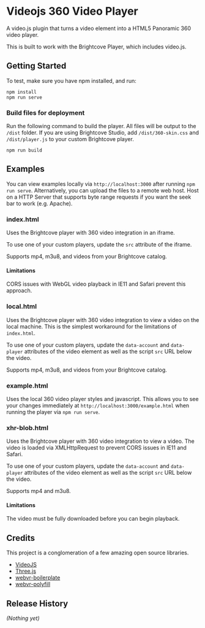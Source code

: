 
# Videojs 360 Video Player

A video.js plugin that turns a video element into a HTML5 Panoramic 360 video player.

This is built to work with the Brightcove Player, which includes video.js.

## Getting Started

To test, make sure you have npm installed, and run:

```
npm install
npm run serve
```

### Build files for deployment

Run the following command to build the player. All files will be output to the `/dist` folder. If you are using Brightcove Studio, add `/dist/360-skin.css` and `/dist/player.js` to your custom Brightcove player.

```
npm run build
```

## Examples
You can view examples locally via `http://localhost:3000` after running `npm run serve`. Alternatively, you can upload the files to a remote web host. Host on a HTTP Server that supports byte range requests if you want the seek bar to work (e.g. Apache).

### index.html
Uses the Brightcove player with 360 video integration in an iframe.

To use one of your custom players, update the `src` attribute of the iframe.

Supports mp4, m3u8, and videos from your Brightcove catalog.

#### Limitations
CORS issues with WebGL video playback in IE11 and Safari prevent this approach.

### local.html
Uses the Brightcove player with 360 video integration to view a video on the local machine. This is the simplest workaround for the limitations of `index.html`.

To use one of your custom players, update the `data-account` and `data-player` attributes of the video element as well as the script `src` URL below the video.

Supports mp4, m3u8, and videos from your Brightcove catalog.

### example.html
Uses the local 360 video player styles and javascript. This allows you to see your changes immediately at `http://localhost:3000/example.html` when running the player via `npm run serve`.

### xhr-blob.html
Uses the Brightcove player with 360 video integration to view a video. The video is loaded via XMLHttpRequest to prevent CORS issues in IE11 and Safari.

To use one of your custom players, update the `data-account` and `data-player` attributes of the video element as well as the script `src` URL below the video.

Supports mp4 and m3u8.

#### Limitations
The video must be fully downloaded before you can begin playback.

## Credits ##

This project is a conglomeration of a few amazing open source libraries.

* [VideoJS](http://www.videojs.com)
* [Three.js](http://threejs.org)
* [webvr-boilerplate](https://github.com/borismus/webvr-boilerplate)
* [webvr-polyfill](https://github.com/borismus/webvr-polyfill)


## Release History
_(Nothing yet)_
